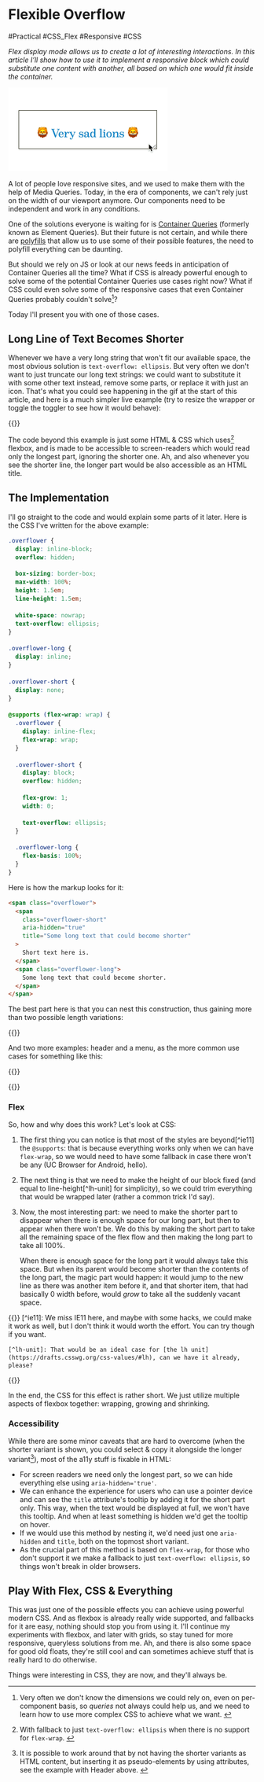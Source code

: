 # Flexible Overflow

#Practical #CSS_Flex #Responsive #CSS

_Flex display mode allows us to create a lot of interesting interactions. In this article I’ll show how to use it to implement a responsive block which could substitute one content with another, all based on which one would fit inside the container._

![Gif animation showing this article's effect in action](sad-lions.gif)

A lot of people love responsive sites, and we used to make them with the help of Media Queries. Today, in the era of components, we can't rely just on the width of our viewport anymore. Our components need to be independent and work in any conditions.

One of the solutions everyone is waiting for is [Container Queries](https://github.com/w3c/csswg-drafts/issues/1031) (formerly known as Element Queries). But their future is not certain, and while there are [polyfills](https://github.com/marcj/css-element-queries) that allow us to use some of their possible features, the need to polyfill everything can be daunting.

But should we rely on JS or look at our news feeds in anticipation of Container Queries all the time? What if CSS is already powerful enough to solve some of the potential Container Queries use cases right now? What if CSS could even solve some of the responsive cases that even Container Queries probably couldn't solve[^queryless]?

[^queryless]: Very often we don't know the dimensions we could rely on, even on per-component basis, so _queries_ not always could help us, and we need to learn how to use more complex CSS to achieve what we want. <!-- span="4" offset="4" -->

Today I'll present you with one of those cases.

## Long Line of Text Becomes Shorter

Whenever we have a very long string that won't fit our available space, the most obvious solution is `text-overflow: ellipsis`. But very often we don't want to just truncate our long text strings: we could want to substitute it with some other text instead, remove some parts, or replace it with just an icon. That's what you could see happening in the gif at the start of this article, and here is a much simpler live example (try to resize the wrapper or toggle the toggler to see how it would behave):

{{<Partial src="examples/1.html" />}}

The code beyond this example is just some HTML & CSS which uses[^fallback] flexbox, and is made to be accessible to screen-readers which would read only the longest part, ignoring the shorter one. Ah, and also whenever you see the shorter line, the longer part would be also accessible as an HTML title.

[^fallback]: With fallback to just `text-overflow: ellipsis` when there is no support for `flex-wrap`. <!-- offset="1" -->

## The Implementation

I'll go straight to the code and would explain some parts of it later. Here is the CSS I've written for the above example:

``` CSS
.overflower {
  display: inline-block;
  overflow: hidden;

  box-sizing: border-box;
  max-width: 100%;
  height: 1.5em;
  line-height: 1.5em;

  white-space: nowrap;
  text-overflow: ellipsis;
}

.overflower-long {
  display: inline;
}

.overflower-short {
  display: none;
}

@supports (flex-wrap: wrap) {
  .overflower {
    display: inline-flex;
    flex-wrap: wrap;
  }

  .overflower-short {
    display: block;
    overflow: hidden;

    flex-grow: 1;
    width: 0;

    text-overflow: ellipsis;
  }

  .overflower-long {
    flex-basis: 100%;
  }
}
```

Here is how the markup looks for it:

``` HTML
<span class="overflower">
  <span
    class="overflower-short"
    aria-hidden="true"
    title="Some long text that could become shorter"
  >
    Short text here is.
  </span>
  <span class="overflower-long">
    Some long text that could become shorter.
  </span>
</span>
```

The best part here is that you can nest this construction, thus gaining more than two possible length variations:

{{<Partial src="examples/2.html" />}}

And two more examples: header and a menu, as the more common use cases for something like this:

{{<Partial src="examples/header.html" />}}

{{<Partial src="examples/menu.html" />}}

### Flex

So, how and why does this work? Let's look at CSS:

1. The first thing you can notice is that most of the styles are beyond[^ie11] the `@supports`: that is because everything works only when we can have `flex-wrap`, so we would need to have some fallback in case there won't be any (UC Browser for Android, hello).

2. The next thing is that we need to make the height of our block fixed (and equal to line-height[^lh-unit] for simplicity), so we could trim everything that would be wrapped later (rather a common trick I'd say).

3. Now, the most interesting part: we need to make the shorter part to disappear when there is enough space for our long part, but then to appear when there won't be. We do this by making the short part to take all the remaining space of the flex flow and then making the long part to take all 100%.

    When there is enough space for the long part it would always take this space. But when its parent would become shorter than the contents of the long part, the magic part would happen: it would jump to the new line as there was another item before it, and that shorter item, that had basically 0 width before, would _grow_ to take all the suddenly vacant space.

{{<Sidenotes>}}
    [^ie11]: We miss IE11 here, and maybe with some hacks, we could make it work as well, but I don't think it would worth the effort. You can try though if you want.

    [^lh-unit]: That would be an ideal case for [the lh unit](https://drafts.csswg.org/css-values/#lh), can we have it already, please?
{{</Sidenotes>}}

In the end, the CSS for this effect is rather short. We just utilize multiple aspects of flexbox together: wrapping, growing and shrinking.

### Accessibility

While there are some minor caveats that are hard to overcome (when the shorter variant is shown, you could select & copy it alongside the longer variant[^overflower-text]), most of the a11y stuff is fixable in HTML:

[^overflower-text]: It is possible to work around that by not having the shorter variants as HTML content, but inserting it as pseudo-elements by using attributes, see the example with Header above. <!-- span="2" offset="2" -->

- For screen readers we need only the longest part, so we can hide everything else using `aria-hidden='true'`.
- We can enhance the experience for users who can use a pointer device and can see the `title` attribute's tooltip by adding it for the short part only. This way, when the text would be displayed at full, we won't have this tooltip. And when at least something is hidden we'd get the tooltip on hover.
- If we would use this method by nesting it, we'd need just one `aria-hidden` and `title`, both on the topmost short variant.
- As the crucial part of this method is based on `flex-wrap`, for those who don't support it we make a fallback to just `text-overflow: ellipsis`, so things won't break in older browsers.

## Play With Flex, CSS & Everything

This was just one of the possible effects you can achieve using powerful modern CSS. And as flexbox is already really wide supported, and fallbacks for it are easy, nothing should stop you from using it. I'll continue my experiments with flexbox, and later with grids, so stay tuned for more responsive, queryless solutions from me. Ah, and there is also some space for good old floats, they're still cool and can sometimes achieve stuff that is really hard to do otherwise.

Things were interesting in CSS, they are now, and they'll always be.
